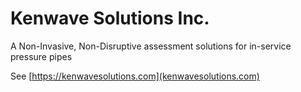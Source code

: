 # Kenwave Solutions Inc.

A Non-Invasive, Non-Disruptive assessment solutions for in-service pressure pipes

See [https://kenwavesolutions.com](kenwavesolutions.com)
